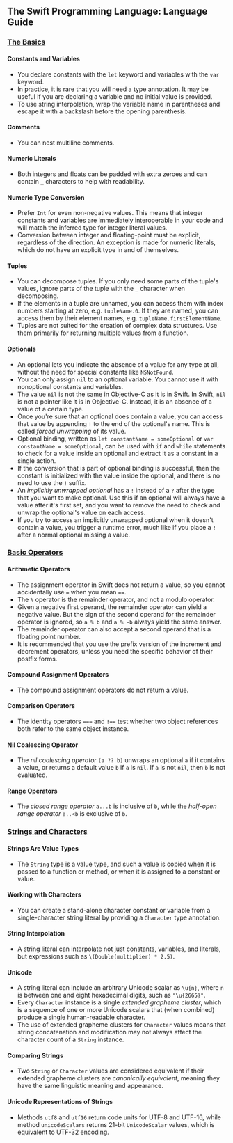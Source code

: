 ## The Swift Programming Language: Language Guide

### [The Basics](https://developer.apple.com/library/ios/documentation/Swift/Conceptual/Swift_Programming_Language/TheBasics.html)

#### Constants and Variables
* You declare constants with the `let` keyword and variables with the `var` keyword.
* In practice, it is rare that you will need a type annotation. It may be useful if you are declaring a variable and no initial value is provided.
* To use string interpolation, wrap the variable name in parentheses and escape it with a backslash before the opening parenthesis.

#### Comments
* You can nest multiline comments.

#### Numeric Literals
* Both integers and floats can be padded with extra zeroes and can contain `_` characters to help with readability.

#### Numeric Type Conversion
* Prefer `Int` for even non-negative values. This means that integer constants and variables are immediately interoperable in your code and will match the inferred type for integer literal values.
* Conversion between integer and floating-point must be explicit, regardless of the direction. An exception is made for numeric literals, which do not have an explicit type in and of themselves.

#### Tuples
* You can decompose tuples. If you only need some parts of the tuple's values, ignore parts of the tuple with the `_` character when decomposing.
* If the elements in a tuple are unnamed, you can access them with index numbers starting at zero, e.g. `tupleName.0`. If they are named, you can access them by their element names, e.g. `tupleName.firstElementName`.
* Tuples are not suited for the creation of complex data structures. Use them primarily for returning multiple values from a function.

#### Optionals
* An optional lets you indicate the absence of a value for any type at all, without the need for special constants like `NSNotFound`.
* You can only assign `nil` to an optional variable. You cannot use it with nonoptional constants and variables. 
* The value `nil` is not the same in Objective-C as it is in Swift. In Swift, `nil` is not a pointer like it is in Objective-C. Instead, it is an absence of a value of a certain type.
* Once you're sure that an optional does contain a value, you can access that value by appending `!` to the end of the optional's name. This is called *forced unwrapping* of its value.
* Optional binding, written as `let constantName = someOptional` or `var constantName = someOptional`, can be used with `if` and `while` statements to check for a value inside an optional and extract it as a constant in a single action.
* If the conversion that is part of optional binding is successful, then the constant is initialized with the value inside the optional, and there is no need to use the `!` suffix.
* An *implicitly unwrapped optional* has a `!` instead of a `?` after the type that you want to make optional. Use this if an optional will always have a value after it's first set, and you want to remove the need to check and unwrap the optional's value on each access.
* If you try to access an implicitly unwrapped optional when it doesn't contain a value, you trigger a runtime error, much like if you place a `!` after a normal optional missing a value.

### [Basic Operators](https://developer.apple.com/library/ios/documentation/Swift/Conceptual/Swift_Programming_Language/BasicOperators.html)

#### Arithmetic Operators
* The assignment operator in Swift does not return a value, so you cannot accidentally use `=` when you mean `==`.
* The `%` operator is the remainder operator, and not a modulo operator.
* Given a negative first operand, the remainder operator can yield a negative value. But the sign of the second operand for the remainder operator is ignored, so `a % b` and `a % -b` always yield the same answer.
* The remainder operator can also accept a second operand that is a floating point number.
* It is recommended that you use the prefix version of the increment and decrement operators, unless you need the specific behavior of their postfix forms.

#### Compound Assignment Operators
* The compound assignment operators do not return a value.

#### Comparison Operators
* The identity operators `===` and `!==` test whether two object references both refer to the same object instance.

#### Nil Coalescing Operator
* The *nil coalescing operator* `(a ?? b)` unwraps an optional `a` if it contains a value, or returns a default value `b` if `a` is `nil`. If `a` is not `nil`, then `b` is not evaluated.

#### Range Operators
* The *closed range operator* `a...b` is inclusive of `b`, while the *half-open range operator* `a..<b` is exclusive of `b`.

### [Strings and Characters](https://developer.apple.com/library/ios/documentation/Swift/Conceptual/Swift_Programming_Language/StringsAndCharacters.html)

#### Strings Are Value Types
* The `String` type is a value type, and such a value is copied when it is passed to a function or method, or when it is assigned to a constant or value.

#### Working with Characters
* You can create a stand-alone character constant or variable from a single-character string literal by providing a `Character` type annotation.

#### String Interpolation
* A string literal can interpolate not just constants, variables, and literals, but expressions such as `\(Double(multiplier) * 2.5)`.

#### Unicode
* A string literal can include an arbitrary Unicode scalar as `\u{n}`, where `n` is between one and eight hexadecimal digits, such as `"\u{2665}"`.
* Every `Character` instance is a single *extended grapheme cluster*, which is a sequence of one or more Unicode scalars that (when combined) produce a single human-readable character.
* The use of extended grapheme clusters for `Character` values means that string concatenation and modification may not always affect the character count of a `String` instance.

#### Comparing Strings
* Two `String` or `Character` values are considered equivalent if their extended grapheme clusters are *canonically equivalent*, meaning they have the same linguistic meaning and appearance.

#### Unicode Representations of Strings
* Methods `utf8` and `utf16` return code units for UTF-8 and UTF-16, while method `unicodeScalars` returns 21-bit `UnicodeScalar` values, which is equivalent to UTF-32 encoding.

